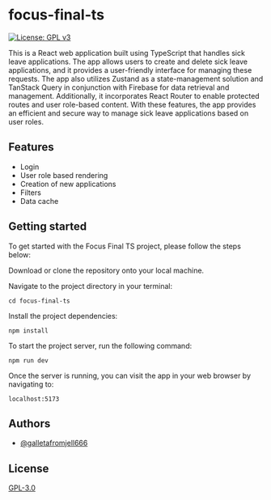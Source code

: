 # focus-final-ts

[![License: GPL v3](https://img.shields.io/badge/License-GPLv3-blue.svg)](https://www.gnu.org/licenses/gpl-3.0)

This is a React web application built using TypeScript that handles sick leave applications. The app allows users to create and delete sick leave applications, and it provides a user-friendly
interface for managing these requests. The app also utilizes Zustand as a state-management solution and TanStack Query in conjunction with Firebase for data retrieval and management. Additionally, it
incorporates React Router to enable protected routes and user role-based content. With these features, the app provides an efficient and secure way to manage sick leave applications based on user
roles.

## Features

-   Login
-   User role based rendering
-   Creation of new applications
-   Filters
-   Data cache

## Getting started

To get started with the Focus Final TS project, please follow the steps below:

Download or clone the repository onto your local machine.

Navigate to the project directory in your terminal:

`cd focus-final-ts`

Install the project dependencies:

`npm install`

To start the project server, run the following command:

`npm run dev`

Once the server is running, you can visit the app in your web browser by navigating to:

`localhost:5173`

## Authors

-   [@galletafromjell666](https://github.com/galletafromjell666)

## License

[GPL-3.0](https://choosealicense.com/licenses/gpl-3.0/)
